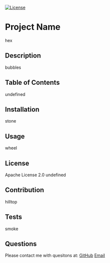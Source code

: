 
[![License](https://img.shields.io/badge/License-Apache_2.0-blue.svg)](https://opensource.org/licenses/Apache-2.0)

    
# Project Name
hex
## Description
bubbles
## Table of Contents
undefined
## Installation
stone
## Usage
wheel
## License
Apache License 2.0
undefined
## Contribution
hilltop
## Tests
smoke
## Questions
Please contact me with quesitons at:
[GitHub](undefined)
[Email](undefined)
